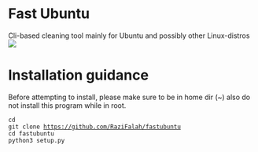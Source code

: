 <h1>Fast Ubuntu</h1>
Cli-based cleaning tool mainly for Ubuntu and possibly other Linux-distros

<image src="https://github.com/RaziFalah/fastubuntu/assets/92949627/4b6bda08-871a-4330-8828-143e737f8647">


<h1>Installation guidance</h1>

Before attempting to install, please make sure to be in home dir (~) also do not install this program while in root.<br>

<code>cd</code><br>
<code>git clone https://github.com/RaziFalah/fastubuntu</code><br>
<code>cd fastubuntu</code><br>
<code>python3 setup.py</code>
